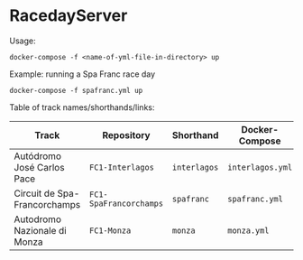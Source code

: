 # RacedayServer

Usage:

```
docker-compose -f <name-of-yml-file-in-directory> up
```

Example: running a Spa Franc race day

```
docker-compose -f spafranc.yml up
```

Table of track names/shorthands/links:

Track                       |Repository            |Shorthand   |Docker-Compose  |World Download 
---                         |---                   |---         |---             |---       
Autódromo José Carlos Pace  |`FC1-Interlagos`      |`interlagos`|`interlagos.yml`|https://github.com/FormulaCraftOne/FC1-Interlagos/releases/latest/download/world.zip
Circuit de Spa-Francorchamps|`FC1-SpaFrancorchamps`|`spafranc`  |`spafranc.yml`  |https://github.com/FormulaCraftOne/FC1-SpaFrancorchamps/releases/latest/download/world.zip
Autodromo Nazionale di Monza|`FC1-Monza`           |`monza`     |`monza.yml`     |https://github.com/FormulaCraftOne/FC1-Monza/releases/latest/download/world.zip
